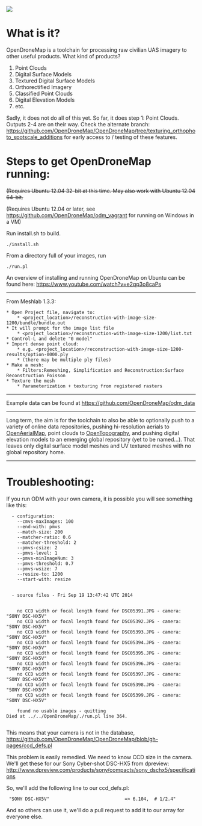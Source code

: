 ![](https://opendronemap.github.io/OpenDroneMap/img/odm_image.png)

What is it?
===========

OpenDroneMap is a toolchain for processing raw civilian UAS imagery to other useful products. What kind of products?

1. Point Clouds
2. Digital Surface Models
3. Textured Digital Surface Models
4. Orthorectified Imagery
5. Classified Point Clouds
6. Digital Elevation Models
7. etc.

Sadly, it does not do all of this yet. So far, it does step 1: Point Clouds. Outputs 2-4 are on their way. Check the alternate branch: https://github.com/OpenDroneMap/OpenDroneMap/tree/texturing_orthophoto_spotscale_additions for early access to / testing of these features.

Steps to get OpenDroneMap running:
==================================

<del>(Requires Ubuntu 12.04 32-bit at this time. May also work with Ubuntu 12.04 64-bit.</del>

(Requires Ubuntu 12.04 or later, see https://github.com/OpenDroneMap/odm_vagrant for running on Windows in a VM)

Run install.sh to build.

``` ./install.sh ```

From a directory full of your images, run

``` ./run.pl ```

An overview of installing and running OpenDroneMap on Ubuntu can be found here: https://www.youtube.com/watch?v=e2qp3o8caPs

---


From Meshlab 1.3.3:

    * Open Project file, navigate to:
		* <project_location>/reconstruction-with-image-size-1200/bundle/bundle.out
	* It will prompt for the image list file
		* <project_location>/reconstruction-with-image-size-1200/list.txt
	* Control-L and delete "0 model"
	* Import dense point cloud:
		* e.g. <project_location>/reconstruction-with-image-size-1200-results/option-0000.ply
		* (there may be multiple ply files)
	* Make a mesh:
		* Filters:Remeshing, Simplification and Reconstruction:Surface Reconstruction Poisson
	* Texture the mesh
		* Parameterization + texturing from registered rasters

---

Example data can be found at https://github.com/OpenDroneMap/odm_data

---

Long term, the aim is for the toolchain to also be able to optionally push to a variety of online data repositories, pushing hi-resolution aerials to [OpenAerialMap](http://opentopography.org/), point clouds to [OpenTopography](http://opentopography.org/), and pushing digital elevation models to an emerging global repository (yet to be named...). That leaves only digital surface model meshes and UV textured meshes with no global repository home.

---

Troubleshooting:
================

If you run ODM with your own camera, it is possible you will see something like this:

```
  - configuration:
    --cmvs-maxImages: 100
    --end-with: pmvs
    --match-size: 200
    --matcher-ratio: 0.6
    --matcher-threshold: 2
    --pmvs-csize: 2
    --pmvs-level: 1
    --pmvs-minImageNum: 3
    --pmvs-threshold: 0.7
    --pmvs-wsize: 7
    --resize-to: 1200
    --start-with: resize


  - source files - Fri Sep 19 13:47:42 UTC 2014


    no CCD width or focal length found for DSC05391.JPG - camera: "SONY DSC-HX5V"
    no CCD width or focal length found for DSC05392.JPG - camera: "SONY DSC-HX5V"
    no CCD width or focal length found for DSC05393.JPG - camera: "SONY DSC-HX5V"
    no CCD width or focal length found for DSC05394.JPG - camera: "SONY DSC-HX5V"
    no CCD width or focal length found for DSC05395.JPG - camera: "SONY DSC-HX5V"
    no CCD width or focal length found for DSC05396.JPG - camera: "SONY DSC-HX5V"
    no CCD width or focal length found for DSC05397.JPG - camera: "SONY DSC-HX5V"
    no CCD width or focal length found for DSC05398.JPG - camera: "SONY DSC-HX5V"
    no CCD width or focal length found for DSC05399.JPG - camera: "SONY DSC-HX5V"

    found no usable images - quitting
Died at ../../OpenDroneMap/./run.pl line 364.


```

This means that your camera is not in the database, https://github.com/OpenDroneMap/OpenDroneMap/blob/gh-pages/ccd_defs.pl

This problem is easily remedied. We need to know CCD size in the camera. We'll get these for our Sony Cyber-shot DSC-HX5 from dpreview: http://www.dpreview.com/products/sony/compacts/sony_dschx5/specifications

So, we'll add the following line to our ccd_defs.pl:

     "SONY DSC-HX5V"                            => 6.104,  # 1/2.4"
     
And so others can use it, we'll do a pull request to add it to our array for everyone else.
